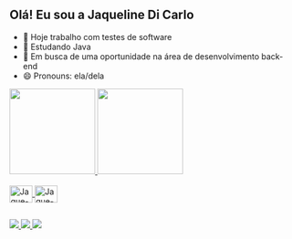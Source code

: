 ## Olá! Eu sou a Jaqueline Di Carlo 

- 🔭 Hoje trabalho com testes de software
- 🌱 Estudando Java 
- 🤔 Em busca de uma oportunidade na área de desenvolvimento back-end
- 😄 Pronouns: ela/dela

<div>
  <a href="https://beacons.ai/jaqdc">
    <img height="150em" src="https://github-readme-stats.vercel.app/api?username=jaqdc&show_icons=true&theme=dracula&include_all_commits=true&count_private=true"/>
    <img height="150em" src="https://github-readme-stats.vercel.app/api/top-langs/?username=jaqdc&layout=compact&langs_count=16&theme=dracula"/>
</div>

<div style="display:inline_block"><br>
<img align="center" alt="Jaque-Java" height="30" width="40" src="https://cdn.jsdelivr.net/gh/devicons/devicon@latest/icons/java/java-original.svg" />
<img align="center" alt="Jaque-C#" height="30" width="40" src="https://cdn.jsdelivr.net/gh/devicons/devicon@latest/icons/csharp/csharp-original.svg" />
</div>

##

<div>
  <a href="https://www.linkedin.com/in/jaqueline-di-carlo-4688731b0/" target="_blank"><img src="https://img.shields.io/badge/LinkedIn-0077B5?style=for-the-badge&logo=linkedin&logoColor=white">
  <a href="mailto:jaquelinedicarlosocial@gmail.com" target="_blank"><img src="https://img.shields.io/badge/Gmail-D14836?style=for-the-badge&logo=gmail&logoColor=white">
  <a href="https://wa.me/5561995119669" target="_blank"><img src="https://img.shields.io/badge/WhatsApp-25D366?style=for-the-badge&logo=whatsapp&logoColor=white">
</div>
